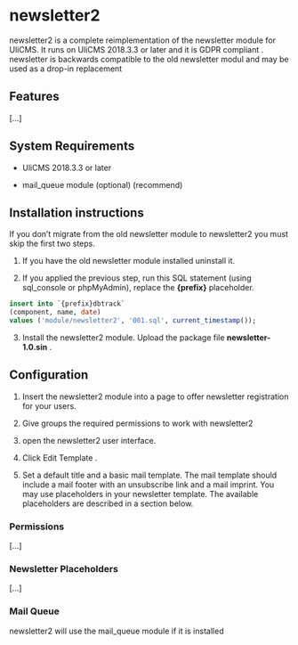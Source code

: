 
# newsletter2

newsletter2 is a complete reimplementation of the newsletter module for UliCMS. It runs on UliCMS 2018.3.3 or later and it is GDPR compliant . newsletter is backwards compatible to the old newsletter modul and may be used as a drop-in replacement

## Features

[...]

## System Requirements

* UliCMS 2018.3.3 or later

* mail_queue module (optional) (recommend)

## Installation instructions

If you don’t migrate from the old newsletter module to newsletter2 you must skip the first two steps.
1. If you have the old newsletter module installed uninstall it.

2. If you applied the previous step, run this SQL statement (using sql_console or phpMyAdmin), replace the **{prefix}** placeholder.

```sql
insert into `{prefix}dbtrack` 
(component, name, date) 
values ('module/newsletter2', '001.sql', current_timestamp());
```

3. Install the newsletter2 module. Upload the package file **newsletter-1.0.sin**  .

## Configuration

1. Insert the newsletter2 module into a page to offer newsletter registration for your users.

2. Give groups the required permissions to work with newsletter2

3. open the newsletter2 user interface.

4. Click Edit Template .

5. Set a default title and a basic mail template. The mail template should include a mail footer with an unsubscribe link and a mail imprint. You may use placeholders in your newsletter template. The available placeholders are described in a section below.

### Permissions

[...]

### Newsletter Placeholders

[...]

### Mail Queue

newsletter2 will use the mail_queue module if it is installed